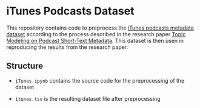 # iTunes Podcasts Dataset

This repository contains code to preprocess the [iTunes podcasts metadata dataset](https://github.com/odenizgiz/Podcasts-Data) according to the process described in the research paper [Topic Modeling on Podcast Short-Text Metadata](https://doi.org/10.1007/978-3-030-99736-6_32). This dataset is then usen in reproducing the results from the research paper.

## Structure

* `iTunes.ipynb` contains the source code for the preprocessing of the dataset

* `itunes.tsv` is the resulting dataset file after preprocessing 
